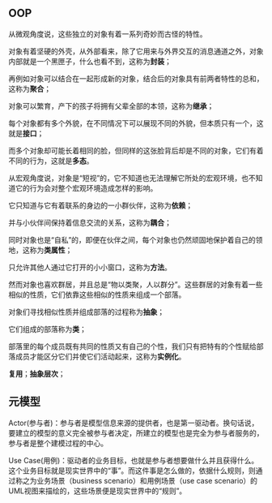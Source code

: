 ## OOP

从微观角度说，这些独立的对象有着一系列奇妙而古怪的特性。

对象有着坚硬的外壳，从外部看来，除了它用来与外界交互的消息通道之外，对象内部就是一个黑匣子，什么也看不到，这称为**封装**；

再例如对象可以结合在一起形成新的对象，结合后的对象具有前两者特性的总和，这称为**聚合**；

对象可以繁育，产下的孩子将拥有父辈全部的本领，这称为**继承**；

每个对象都有多个外貌，在不同情况下可以展现不同的外貌，但本质只有一个，这就是**接口**；

而多个对象却可能长着相同的脸，但同样的这张脸背后却是不同的对象，它们有着不同的行为，这就是**多态**。



从宏观角度说，对象是“短视”的，它不知道也无法理解它所处的宏观环境，也不知道它的行为会对整个宏观环境造成怎样的影响。

它只知道与它有着联系的身边的一小群伙伴，这称为**依赖**；

并与小伙伴间保持着信息交流的关系，这称为**耦合**；

同时对象也是“自私”的，即便在伙伴之间，每个对象也仍然顽固地保护着自己的领地，这称为**类属性**；

只允许其他人通过它打开的小小窗口，这称为**方法**。



然而对象也喜欢群居，并且总是“物以类聚，人以群分”。这些群居的对象有着一些相似的性质，它们依靠这些相似的性质来组成一个部落。

对象们寻找相似性质并组成部落的过程称为**抽象**；

它们组成的部落称为**类**；

部落里的每个成员既有共同的性质又有自己的个性，我们只有把特有的个性赋给部落成员才能区分它们并使它们活动起来，这称为**实例化**。



**复用**；**抽象层次**；



## 元模型

Actor(参与者)：参与者是模型信息来源的提供者，也是第一驱动者。换句话说，要建立的模型的意义完全被参与者决定，所建立的模型也是完全为参与者服务的，参与者是整个建模过程的中心。



Use Case(用例)：驱动者的业务目标，也就是参与者想要做什么并且获得什么。这个业务目标就是现实世界中的“事”。而这件事是怎么做的，依据什么规则，则通过称之为业务场景（business scenario）和用例场景（use case scenario）的UML视图来描绘的，这些场景便是现实世界中的“规则”。